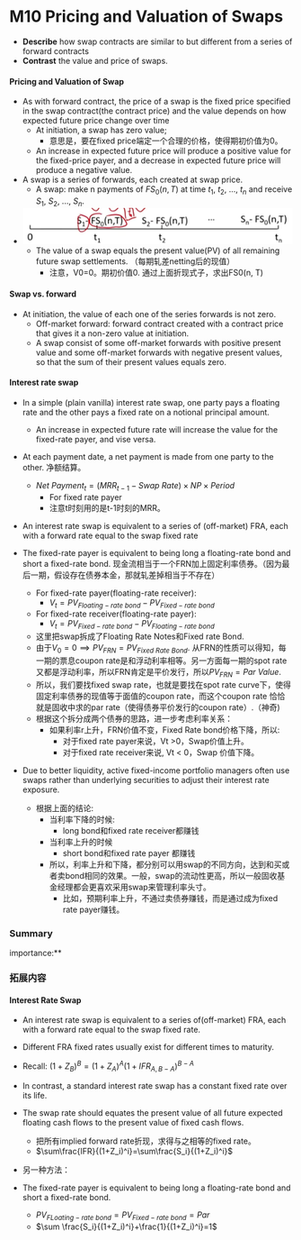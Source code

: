 # M10 Pricing and Valuation of Swaps

- **Describe** how swap contracts are similar to but different from a series of forward contracts
- **Contrast** the value and price of swaps.

#### Pricing and Valuation of Swap

- As with forward contract, the price of a swap is the fixed price specified in the swap contract(the contract price) and the value depends on how expected future price change over time
  - At initiation, a swap has zero value; 
    - 意思是，要在fixed price端定一个合理的价格，使得期初价值为0。
  - An increase in expected future price will produce a positive value for the fixed-price payer, and a decrease in expected future price will produce a negative value. 
- A swap is a series of forwards, each created at swap price.
  - A swap: make n payments of $FS_0(n,T)$ at time $t_1$, $t_2$, ..., $t_n$ and receive $S_1$, $S_2$, ..., $S_n$.
- ![image-20230623202141067](./assets/image-20230623202141067.png)
  - The value of a swap equals the present value(PV) of all remaining future swap settlements. （每期轧差netting后的现值）
    - 注意，V0=0。期初价值0. 通过上面折现式子，求出FS0(n, T)

#### Swap vs. forward

- At initiation, the value of each one of the series forwards is not zero.
  - Off-market forward: forward contract created with a contract price that gives it a non-zero value at initiation.
  - A swap consist of some off-market forwards with positive present value and some off-market forwards with negative present values, so that the sum of their present values equals zero.

#### Interest rate swap

- In a simple (plain vanilla) interest rate swap, one party pays a floating rate and the other pays a fixed rate on a notional principal amount.
  - An increase in expected future rate will increase the value for the fixed-rate payer, and vise versa.
- At each payment date, a net payment is made from one party to the other. 净额结算。
  - $Net\ Payment_t=(MRR_{t-1}-Swap\ Rate) \times NP \times Period$
    - For fixed rate payer
    - 注意t时刻用的是t-1时刻的MRR。
- An interest rate swap is equivalent to a series of (off-market) FRA, each with a forward rate equal to the swap fixed rate
- The fixed-rate payer is equivalent to being long a floating-rate bond and short a fixed-rate bond. 现金流相当于一个FRN加上固定利率债券。（因为最后一期，假设存在债券本金，那就轧差掉相当于不存在）
  - For fixed-rate payer(floating-rate receiver):
    - $V_t=PV_{Floating-rate\ bond}-PV_{Fixed-rate\ bond}$
  - For fixed-rate receiver(floating-rate payer):
    - $V_t=PV_{Fixed-rate\ bond}-PV_{Floating-rate\ bond}$
  - 这里把swap拆成了Floating Rate Notes和Fixed rate Bond.
  - 由于$V_0=0 \implies PV_{FRN}=PV_{Fixed\ Rate\ Bond}$. 从FRN的性质可以得知，每一期的票息coupon rate是和浮动利率相等。另一方面每一期的spot rate又都是浮动利率，所以FRN肯定是平价发行，所以$PV_{FRN}=Par\ Value$.
  - 所以，我们要找fixed swap rate，也就是要找在spot rate curve下，使得固定利率债券的现值等于面值的coupon rate，而这个coupon rate 恰恰就是固收中求的par rate（使得债券平价发行的coupon rate）.（神奇)
  - 根据这个拆分成两个债券的思路，进一步考虑利率关系：
    - 如果利率r上升，FRN价值不变，Fixed Rate bond价格下降，所以:
      - 对于fixed rate payer来说，Vt >0，Swap价值上升。
      - 对于fixed rate receiver来说, Vt < 0，Swap 价值下降。

- Due to better liquidity, active fixed-income portfolio managers often use swaps rather than underlying securities to adjust their interest rate exposure.
  - 根据上面的结论:
    - 当利率下降的时候:
      - long bond和fixed rate receiver都赚钱
    - 当利率上升的时候
      - short bond和fixed rate payer 都赚钱
    - 所以，利率上升和下降，都分别可以用swap的不同方向，达到和买或者卖bond相同的效果。一般，swap的流动性更高，所以一般固收基金经理都会更喜欢采用swap来管理利率头寸。
      - 比如，预期利率上升，不通过卖债券赚钱，而是通过成为fixed rate payer赚钱。

### Summary

importance:\*\*

### 拓展内容

#### Interest Rate Swap

- An interest rate swap is equivalent to a series of(off-market) FRA, each with a forward rate equal to the swap fixed rate.
- Different FRA fixed rates usually exist for different times to maturity.
- Recall: $(1+Z_B)^B=(1+Z_A)^A(1+IFR_{A,B-A})^{B-A}$
- In contrast, a standard interest rate swap has a constant fixed rate over its life.

- The swap rate should equates the present value of all future expected floating cash flows to the present value of fixed cash flows.
  - 把所有implied forward rate折现，求得与之相等的fixed rate。
  - $\sum\frac{IFR}{(1+Z_i)^i}=\sum\frac{S_i}{(1+Z_i)^i}$
- 另一种方法：

- The fixed-rate payer is equivalent to being long a floating-rate bond and short a fixed-rate bond.
  - $PV_{FLoating-rate\ bond}=PV_{Fixed-rate\ bond}=Par$
  - $\sum \frac{S_i}{(1+Z_i)^i}+\frac{1}{(1+Z_i)^i}=1$
